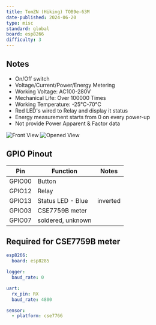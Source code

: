 ```yaml
---
title: TomZN (Hiking) TOB9e-63M
date-published: 2024-06-20
type: misc
standard: global
board: esp8266
difficulty: 3
---
```


## Notes

- On/Off switch
- Voltage/Current/Power/Energy Metering
- Working Voltage: AC100-280V
- Mechanical Life: Over 100000 Times
- Working Temperature: -25℃-70℃
- Red LED's wired to Relay and display it status
- Energy measurement starts from 0 on every power-up
- Not provide Power Apparent & Factor data

![Front View](/TOB9e-63M_front.png "TOB9e Front View")
![Opened View](/TOB9e-63M_opened.jpg "TOB9e Opened View")

## GPIO Pinout

| Pin    | Function          | Notes    |
| ------ | ----------------- | -------- |
| GPIO00 | Button            |          |
| GPIO12 | Relay             |          |
| GPIO13 | Status LED - Blue | inverted |
| GPIO03 | CSE7759B meter    |          |
| GPIO07 | soldered, unknown |          |

## Required for CSE7759B meter

```yaml
esp8266:
  board: esp8285

logger:
  baud_rate: 0

uart:
  rx_pin: RX
  baud_rate: 4800

sensor:
  - platform: cse7766
```
